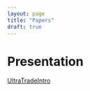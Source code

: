 ```yaml
---
layout: page
title: "Papers"
draft: true
---
```



Presentation
============

[UltraTradeIntro](http://trade.justpic.org/intro)

